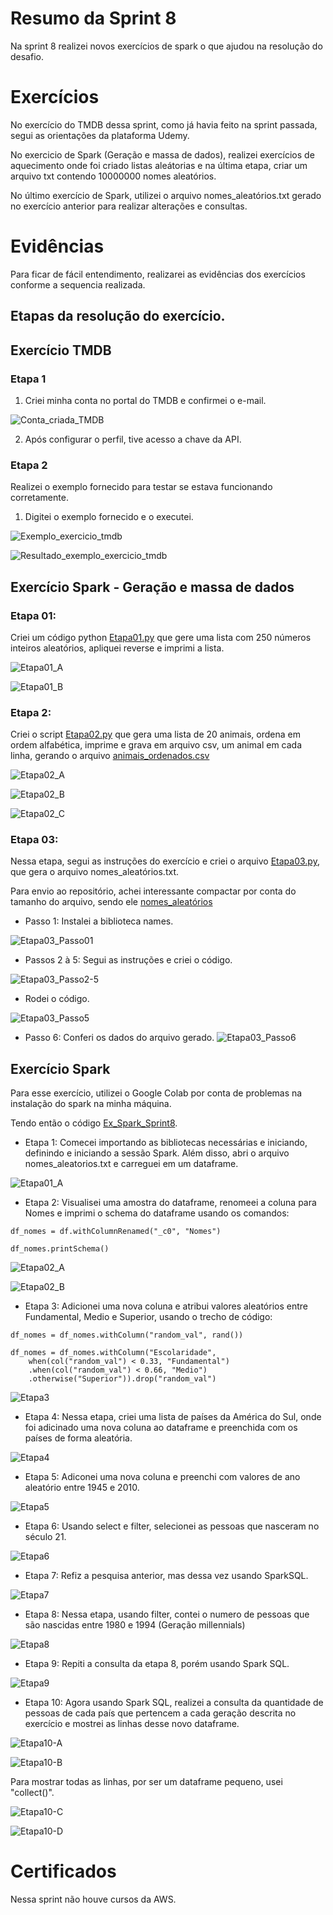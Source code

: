 # Resumo da Sprint 8

Na sprint 8 realizei novos exercícios de spark o que ajudou na resolução do desafio.


# Exercícios
No exercício do TMDB dessa sprint, como já havia feito na sprint passada, segui as orientações da plataforma Udemy.

No exercicio de Spark (Geração e massa de dados), realizei exercícios de aquecimento onde foi criado listas aleátorias e na última etapa, criar um arquivo txt contendo 10000000 nomes aleatórios.

No último exercício de Spark, utilizei o arquivo nomes_aleatórios.txt gerado no exercício anterior para realizar alterações e consultas.



# Evidências

Para ficar de fácil entendimento, realizarei as evidências dos exercícios conforme a sequencia realizada.

## Etapas da resolução do exercício.

## Exercício TMDB
### Etapa 1
1. Criei minha conta no portal do TMDB e confirmei o e-mail.

![Conta_criada_TMDB](./Exercícios/Ex_TMDB/Evidencias/Conta_criada_TMDB.jpg)

2. Após configurar o perfil, tive acesso a chave da API.

### Etapa 2
Realizei o exemplo fornecido para testar se estava funcionando corretamente.

1. Digitei o exemplo fornecido e o executei.

![Exemplo_exercicio_tmdb](./Exercícios/Ex_TMDB/Evidencias/Ex_exemplo_TMDB.jpg)

![Resultado_exemplo_exercicio_tmdb](./Exercícios/Ex_TMDB/Evidencias/Ex_exemplo_TMDB_02.jpg)



## Exercício Spark - Geração e massa de dados

### Etapa 01: 

Criei um código python [Etapa01.py](./Exercícios/Ex_Spark-Geracao_massa_dados/Etapa01.py) que gere uma lista com 250 números inteiros aleatórios, apliquei reverse e imprimi a lista.

![Etapa01_A](./Exercícios/Ex_Spark-Geracao_massa_dados/Evidencias/Etapa01_A.jpg)

![Etapa01_B](./Exercícios/Ex_Spark-Geracao_massa_dados/Evidencias/Etapa01_B.jpg)

### Etapa 2:
Criei o script [Etapa02.py](./Exercícios/Ex_Spark-Geracao_massa_dados/Etapa02.py) que gera uma lista de 20 animais, ordena em ordem alfabética, imprime e grava em arquivo csv, um animal em cada linha, gerando o arquivo [animais_ordenados.csv](./Exercícios/Ex_Spark-Geracao_massa_dados/animais_ordenados.csv)

![Etapa02_A](./Exercícios/Ex_Spark-Geracao_massa_dados/Evidencias/Etapa02_A.jpg)

![Etapa02_B](./Exercícios/Ex_Spark-Geracao_massa_dados/Evidencias/Etapa02_B.jpg)

![Etapa02_C](./Exercícios/Ex_Spark-Geracao_massa_dados/Evidencias/Etapa02_C.jpg)

### Etapa 03:

Nessa etapa, segui as instruções do exercício e criei o arquivo [Etapa03.py](./Exercícios/Ex_Spark-Geracao_massa_dados/Etapa03.py), que gera o arquivo nomes_aleatórios.txt. 

Para envio ao repositório, achei interessante compactar por conta do tamanho do arquivo, sendo ele [nomes_aleatórios](./Exercícios/Ex_Spark-Geracao_massa_dados/nomes_aleatorios.zip)

- Passo 1: Instalei a biblioteca names.

![Etapa03_Passo01](./Exercícios/Ex_Spark-Geracao_massa_dados/Evidencias/Etapa03_Passo1.jpg)

- Passos 2 à 5: Segui as instruções e criei o código.

![Etapa03_Passo2-5](./Exercícios/Ex_Spark-Geracao_massa_dados/Evidencias/Etapa03_Passo2-5.jpg)

- Rodei o código.

![Etapa03_Passo5](./Exercícios/Ex_Spark-Geracao_massa_dados/Evidencias/Etapa03_Passo5.jpg)

- Passo 6: Conferi os dados do arquivo gerado.
![Etapa03_Passo6](./Exercícios/Ex_Spark-Geracao_massa_dados/Evidencias/Etapa03_Passo6.jpg)

## Exercício Spark

Para esse exercício, utilizei o Google Colab por conta de problemas na instalação do spark na minha máquina.

Tendo então o código [Ex_Spark_Sprint8](./Exercícios/Ex_Spark/Ex_Spark_Sprint8.py).

- Etapa 1: Comecei importando as bibliotecas necessárias e iniciando, definindo e iniciando a sessão Spark. Além disso, abri o arquivo nomes_aleatorios.txt e carreguei em um dataframe.

![Etapa01_A](./Exercícios/Ex_Spark/Evidencias/Etapa1_A.jpg)

- Etapa 2: Visualisei uma amostra do dataframe, renomeei a coluna para Nomes e imprimi o schema do dataframe usando os comandos:

````
df_nomes = df.withColumnRenamed("_c0", "Nomes")

df_nomes.printSchema()
````

![Etapa02_A](./Exercícios/Ex_Spark/Evidencias/Etapa2_A.jpg)

![Etapa02_B](./Exercícios/Ex_Spark/Evidencias/Etapa2_B.jpg)

- Etapa 3: Adicionei uma nova coluna e atribui valores aleatórios entre Fundamental, Medio e Superior, usando o trecho de código:

````
df_nomes = df_nomes.withColumn("random_val", rand())

df_nomes = df_nomes.withColumn("Escolaridade",
    when(col("random_val") < 0.33, "Fundamental")
    .when(col("random_val") < 0.66, "Medio")
    .otherwise("Superior")).drop("random_val")
````
![Etapa3](./Exercícios/Ex_Spark/Evidencias/Etapa3.jpg)

- Etapa 4: Nessa etapa, criei uma lista de países da América do Sul, onde foi adicinado uma nova coluna ao dataframe e preenchida com os países de forma aleatória.

![Etapa4](./Exercícios/Ex_Spark/Evidencias/Etapa4.jpg)

- Etapa 5: Adiconei uma nova coluna e preenchi com valores de ano aleatório entre 1945 e 2010.

![Etapa5](./Exercícios/Ex_Spark/Evidencias/Etapa5.jpg)

- Etapa 6: Usando select e filter, selecionei as pessoas que nasceram no século 21.

![Etapa6](./Exercícios/Ex_Spark/Evidencias/Etapa6.jpg)

- Etapa 7: Refiz a pesquisa anterior, mas dessa vez usando SparkSQL.

![Etapa7](./Exercícios/Ex_Spark/Evidencias/Etapa7.jpg)

- Etapa 8: Nessa etapa, usando filter, contei o numero de pessoas que são nascidas entre 1980 e 1994 (Geração millennials)

![Etapa8](./Exercícios/Ex_Spark/Evidencias/Etapa8.jpg)

- Etapa 9: Repiti a consulta da etapa 8, porém usando Spark SQL.

![Etapa9](./Exercícios/Ex_Spark/Evidencias/Etapa9.jpg)

- Etapa 10: Agora usando Spark SQL, realizei a consulta da quantidade de pessoas de cada país que pertencem a cada geração descrita no exercício e mostrei as linhas desse novo dataframe.

![Etapa10-A](./Exercícios/Ex_Spark/Evidencias/Etapa10-A.jpg)

![Etapa10-B](./Exercícios/Ex_Spark/Evidencias/Etapa10-B.jpg)

Para mostrar todas as linhas, por ser um dataframe pequeno, usei "collect()".

![Etapa10-C](./Exercícios/Ex_Spark/Evidencias/Etapa10-C.jpg)

![Etapa10-D](./Exercícios/Ex_Spark/Evidencias/Etapa10-D.jpg)
 
 


# Certificados
Nessa sprint não houve cursos da AWS.